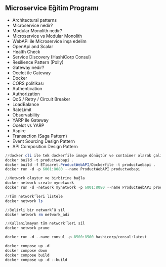 ## Microservice Eğitim Programı
- Architectural patterns
- Microservice nedir?
- Modular Monolith nedir?
- Microservice vs Modular Monolith
- WebAPI ile Microservice inşa edelim
- OpenApi and Scalar
- Health Check
- Service Discovery (HashiCorp Consul)
- Resilience Pattern (Polly)
- Gateway nedir?
- Ocelot ile Gateway
- Docker
- CORS politikası
- Authentication
- Authorization
- QoS / Retry / Circuit Breaker
- LoadBalance
- RateLimit
- Observability
- YARP ile Gateway
- Ocelot vs YARP
- Aspire
- Transaction (Saga Pattern)
- Event Sourcing Design Pattern
- API Composition Design Pattern

```powershell
//docker cli ile tek dockerfile image dönüştür ve container olarak çalıştır
docker build -t productwebapi .
docker build -f ETicaret.ProductWebAPI/Dockerfile -t productwebapi .
docker run -d -p 6001:8080 --name ProductWebAPI productwebapi

//Network oluştur ve birbirine bağla
docker network create mynetwork
docker run -d -network mynetwork -p 6001:8080 --name ProductWebAPI productwebapi

//Tüm network’leri listele
docker network ls

//Belirli bir network’ü sil
docker network rm network_adi

//Kullanılmayan tüm network’leri sil
docker network prune
```

```powershell
docker run -d --name consul -p 8500:8500 hashicorp/consul:latest

docker compose up -d
docker compose down
docker compose build
docker compose up -d --build
```
